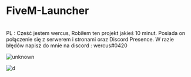 # FiveM-Launcher #
<br>
PL : 
Cześć jestem wercus, Robiłem ten projekt jakieś 10 minut. Posiada on połączenie się z serwerem i stronami oraz Discord Presence.
W razie błędów napisz do mnie na discord : wercus#0420



![unknown](https://user-images.githubusercontent.com/98916662/156125901-4d5ce2a6-6e0f-47a6-bfdc-69ca6b5764f3.png)


![d](https://user-images.githubusercontent.com/98916662/156125965-a5ddc641-30c1-45ab-a5b6-463d47321e2d.png)
